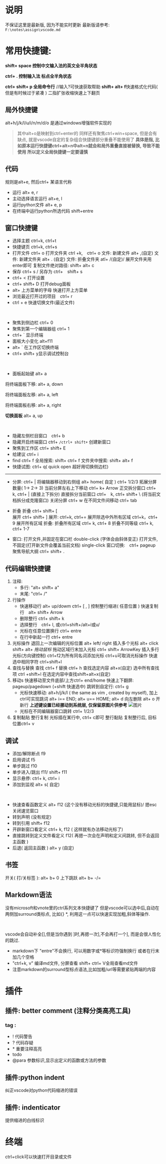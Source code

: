 # 说明
不保证这里是最新版, 因为不能实时更新
最新版请参考: `F:\notes\assign\vscode.md`

# 常用快捷键:
**shift+ space 控制中文输入法的英文全半角状态**
<br>

**ctrl+ . 控制输入法 标点全半角状态**
<br>

**ctrl+ shift+ p 全局命令行** //输入?可快速获取帮助
**shift+ alt+ f**快速格式化代码( 但是有时候过于紧凑 )
二指扩张收缩快速上下翻页

## 局外快捷键
alt+h/j/k/l/u/i/n/m/d/o 是通过windows增强软件实现的
> 其中alt+o是映射到ctrl+enter的
同样还有聚焦ctrl+win+space, 但是会有缺点, 就是vscode自定的复杂组合快捷键部分重叠不能使用了
**具体是指, 比如原本运行快捷键ctrl+alt+n中alt+n就会和局外重叠直接被替换, 导致不能使用**
**所以定义全局快捷键一定要谨慎**

## 代码 
规则是alt+e, 然后ctrl+ 某语言代称
* 运行 alt+ e, r 
* 主动选择语言运行 alt+e, l
* 运行python文件 alt+ e, p
* 在终端中运行python所选代码 shift+entre

## 窗口快捷键

* 选择主题 ctrl+k, ctrl+t
* 快捷键页 ctrl+k, ctrl+s  
* 打开文件 ctrl+ o
    打开文件夹 ctrl +k,　ctrl+ o
    文件: 新建文件 alt+ ,(自定)
    文件: 新建文件夹 alt+ . (自定)
    文件: 折叠文件夹 atl+ /(自定)/ 展开文件夹用enter即可
    复制文件绝对路径: shift+ alt+ c
* 保存 ctrl+ s / 另存为 ctrl+　shift+ s
* ctrl+ < 打开设置
* ctrl+ shift+ D 打开debug面板
* alt+ 上方菜单的字母 快速打开上方菜单
* 浏览最近打开过的项目　ctrl+ r
* ctrl + e 快速切换文件(最近文件)
<br>

* 聚焦到侧边栏 ctrl+ 0
* 聚焦到第一个编辑器组 ctrl+ 1
* ctrl+ ` 显示终端
* 面板大小变化 alt+f11
* alt+ ` 在工作区切换终端
* ctrl+ shift+ y显示调试控制台

<br>

* 面板起始键 alt+ a

将终端面板下移: alt+ a, down

将终端面板左移: alt+ a, left

将终端面板右移: alt+ a, right

**切换面板** alt+ a, up

<br>

* 隐藏左侧栏目窗口　ctrl+ b
* 隐藏开启终端窗口 ctrl+ ` /ctrl+ shift+ ` 创建新窗口
* 聚焦到工作区 ctrl+ shift+ E
* 给建议 ctrl+ i
* find ctrl+ f
    全局搜索: shift+ ctrl+ f
    文件夹中搜索: shift+ alt+ f
* 快捷试图: ctrl+ q( quick open 超好用切换侧边栏)

***
* 分屏:
    ctrl+ |
    将编辑器移动到右侧组 alt+ home( 自定 )
    ctrl+ 1/2/3 拓展分屏数量( 1-> 2-> 3)
    当前分屏左右上下移动 ctrl+ k+ Arrow
    正交拆分窗口 ctrl+ k, ctrl+ | (直接上下拆分)
    直接拆分当前窗口 ctrl+　k, ctrl+ shift+ \ (将当前文档拆分成克隆窗口)
    关闭分屏 ctrl+ w
    在不同文件间移动 ctrl+ tab


* 折叠
    折叠 ctrl+ shift+ [  
    展开 ctrl+ shift+ ]
    展开:
        ctrl+k, ctrl+= 展开除选中外所有区域
        ctrl+k，ctrl+ 9 展开所有区域
    折叠:
        折叠所有区域 ctrl+ k, ctrl+ 8
        折叠不同等级 ctrl+ k, ctrl+ 1-7

* 窗口:
    打开文件,并固定在窗口栏 double-click (字体会由斜体变正)
    打开文件, 不固定(打开新文件会覆盖当前文档) single-click
    窗口切换:　ctrl+ pageup
    聚焦导航大纲 ctrl+ shift+ .


## 代码编辑快捷键
1. 注释:
    * 多行: "alt+ shift+ a"
    * 末尾: "ctrl+ /"
2. 行操作   
    * 快速移动行 alt+ up/dowm
        ctrl+ [ , ] 控制整行缩进( 任意位置 )
        快速复制行　alt+ shift+ Arrow
    * 删除整行 ctrl+ shift+ k
    * 选择整行　ctrl+ l, 或ctrl+shift+/alt+i或u/
    * 光标在任意位置换行 ctrl+ entre
    * 在行中新起一行 ctrl+ entre
3. 光标操作
    退回上一次编辑的光标位置 alt+ left/ right
    插入多个光标
        alt+ click
        shift+ alt+ *拖动鼠标* 拖动区域行末加入光标
        ctrl+ shift+ ArrowKey 插入多行光标(方向键控制)
        ctrl+f2为所有同名词添加光标
        ctrl+u可取消光标操作
    快速选中相同字符
        ctrl+shift+l
4. 查找与替换
    查找 ctrl+ f
    替换 ctrl+ h
    查找选定内容 alt+x(自定)
    选中所有查找项 ctrl +shift+l
    在选定内容中查找shift+alt+x(自定)
5. 移动s
    快速移动至文件底部/上方ctrl+ end/home 
    快速上下翻屏: pageup/pagedown (+shift 快速选中)
    跳转到自定行: ctrl+ g
    * 光标快速移动: alt+h/j/k/l ( the same as vim , created by myself), 加上ctrl可实现跳词
                alt+ i== END; alt+ u== HOME; 
                alt+ d 向左删除
                alt+ o 开新行
    **上述键设置已经挪动到系统层, 仅保留原图片供参考**
    ![图片](F:\notes\DataStructureAlgorithmAnalysis\附件)
    * 光标在不同编辑器窗口跳转 ctrl+ 1/2/3
6. 复制黏贴 
    整行复制 光标插在某行中, ctrl+ c即可
    整行黏贴 复制整行后, 目标位置ctrl+ v

## 调试
* 添加/解除断点 f9
* 启用调试 f5
* 单步跳过 f10
* 单步进入/跳出 f11/ shift+ f11
* 显示悬停: ctrl+ k, ctrl+ i
* 添加到监视 alt+ s( 自定)

<br>

* 快速查看函数定义 alt+ f12 (这个没有移动光标的快捷键,只能用鼠标)/ 摁esc关闭速览窗口
* 转到声明 (没有规定)
* 转到引用 shift+ f12
* 开辟新窗口看定义 ctrl+ k, f12 ( 这样就有办法移动光标了)
* 直接跳转到定义文件看定义 f12( 再摁一次会在声明和定义间跳转, 但不会返回主函数 )
* 后退( 返回主函数 ) alt+ y (自定)

## 书签
开关( 打/关标签 ): alt+ b+ 0
上下跳跃 alt+ b+ -/=



## Markdown语法
没有microsoft和vnote里的ctrl系列文本快捷键了
但是vscode可以选中后,自动在两侧加surround类标点, 比如{} *,
利用这一点可以快速实现加粗,斜体等操作.

<br> 

vscode会自动补全[],但是当你遇到 ]时,再摁一次],不会再打一个], 而是会很人性化的跳过.
* markdown下 "entre"不会换行, 可以用数字或*等标识符强制换行
或者在行末加几个空格  
* "ctrl+k, v" 编译md文件, 分屏查看
    shift+ ctrl+ V全局查看md文件
* 注意markdown的surround型标点语法,比如加粗/url等需要紧贴两端的内容

# 插件
## 插件: better comment (注释分类高亮工具)
### tag :
- ! 代码警告
- ? 代码存疑
- \* 重要注释高亮
- todo 
- @para 参数标识,显示出定义的函数或方法的参数

## 插件:python indent
纠正vscode对python代码缩进的错误
## 插件: indenticator
提供缩进的白线标识

# 终端
ctrl+click可以快速打开目录或文件